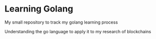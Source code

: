 # Learning Golang

My small repository to track my golang learning process

Understanding the go language to apply it to my research of blockchains
